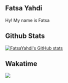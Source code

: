 ## Fatsa Yahdi
Hy! My name is Fatsa

## Github Stats
[![FatsaYahdi's GitHub stats](https://github-readme-stats.vercel.app/api?username=fatsayahdi)](https://github.com/FatsaYahdi/)

## Wakatime
<img src="https://github-readme-stats.vercel.app/api/wakatime?username=fatsayahdi&theme=outrun&custom_title=Fatsa%27s%20Wakatime%20Stats&layout=compact&range=last_7_days&langs_count=10" />

